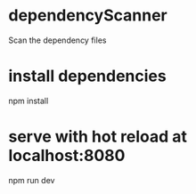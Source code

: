 # dependencyScanner
Scan the dependency files

# install dependencies
npm install

# serve with hot reload at localhost:8080
npm run dev
